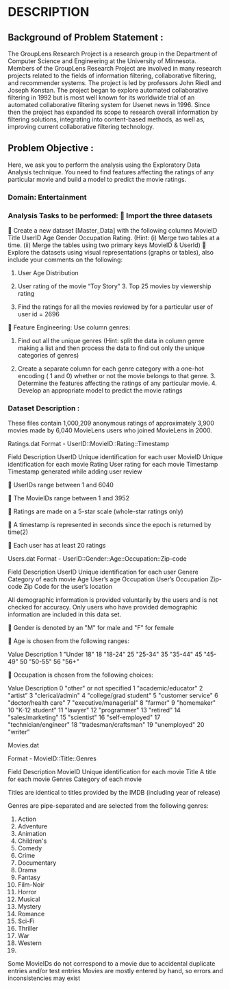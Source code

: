 # DESCRIPTION

## Background of Problem Statement :
The GroupLens Research Project is a research group in the Department of Computer
Science and Engineering at the University of Minnesota. Members of the GroupLens
Research Project are involved in many research projects related to the fields of
information filtering, collaborative filtering, and recommender systems. The project is
led by professors John Riedl and Joseph Konstan. The project began to explore
automated collaborative filtering in 1992 but is most well known for its worldwide
trial of an automated collaborative filtering system for Usenet news in 1996. Since
then the project has expanded its scope to research overall information by filtering
solutions, integrating into content-based methods, as well as, improving current
collaborative filtering technology. 

## Problem Objective :
Here, we ask you to perform the analysis using the Exploratory Data Analysis
technique. You need to find features affecting the ratings of any particular movie and
build a model to predict the movie ratings. 

### Domain: Entertainment

### Analysis Tasks to be performed:  Import the three datasets

 Create a new dataset [Master_Data] with the following columns MovieID
Title UserID Age Gender Occupation Rating. (Hint: (i) Merge two tables at a time. (ii)
Merge the tables using two primary keys MovieID & UserId)  Explore the datasets using visual representations (graphs or tables), also
include your comments on the following:

1. User Age Distribution

2. User rating of the movie “Toy Story” 3. Top 25 movies by viewership rating

4. Find the ratings for all the movies reviewed by for a particular user of user id = 2696

 Feature Engineering:
Use column genres:

1. Find out all the unique genres (Hint: split the data in column genre making a list and then process the data to find out only the unique categories of genres)

2. Create a separate column for each genre category with a one-hot encoding ( 1
and 0) whether or not the movie belongs to that genre. 3. Determine the features affecting the ratings of any particular movie. 4. Develop an appropriate model to predict the movie ratings

### Dataset Description :

These files contain 1,000,209 anonymous ratings of approximately 3,900 movies
made by 6,040 MovieLens users who joined MovieLens in 2000. 

Ratings.dat
Format - UserID::MovieID::Rating::Timestamp

Field        Description
UserID       Unique identification for each user
MovieID      Unique identification for each movie
Rating       User rating for each movie
Timestamp    Timestamp generated while adding user review

 UserIDs range between 1 and 6040

 The MovieIDs range between 1 and 3952

 Ratings are made on a 5-star scale (whole-star ratings only) 

 A timestamp is represented in seconds since the epoch is returned by time(2) 

 Each user has at least 20 ratings

Users.dat
Format - UserID::Gender::Age::Occupation::Zip-code

Field        Description
UserID       Unique identification for each user
Genere       Category of each movie
Age          User’s age
Occupation   User’s Occupation
Zip-code     Zip Code for the user’s location

All demographic information is provided voluntarily by the users and is not checked
for accuracy. Only users who have provided demographic information are included in
this data set.

 Gender is denoted by an "M" for male and "F" for female

 Age is chosen from the following ranges:

Value        Description
1            "Under 18" 
18            "18-24" 
25            "25-34" 
35            "35-44" 
45            "45-49" 
50            "50-55" 
56            "56+"

 Occupation is chosen from the following choices:

Value        Description
0            "other" or not specified
1            "academic/educator" 
2            "artist” 
3 "clerical/admin" 
4 "college/grad student" 
5 "customer service" 
6 "doctor/health care" 
7 "executive/managerial" 
8 "farmer" 
9 "homemaker" 
10 "K-12 student" 
11 "lawyer"
12 "programmer" 
13 "retired" 
14 "sales/marketing" 
15 "scientist" 
16 "self-employed" 
17 "technician/engineer" 
18 "tradesman/craftsman" 
19 "unemployed" 
20 "writer” 

Movies.dat

Format - MovieID::Title::Genres

Field        Description
MovieID      Unique identification for each movie
Title        A title for each movie
Genres       Category of each movie

Titles are identical to titles provided by the IMDB (including year of release)

Genres are pipe-separated and are selected from the following genres:
1. Action
2. Adventure
3. Animation
4. Children's
5. Comedy
6. Crime
7. Documentary
8. Drama
9. Fantasy
10. Film-Noir
11. Horror
12. Musical
13. Mystery
14. Romance
15. Sci-Fi
16. Thriller
17. War
18. Western
19. 
Some MovieIDs do not correspond to a movie due to accidental duplicate entries and/or
test entries
Movies are mostly entered by hand, so errors and inconsistencies may exist
